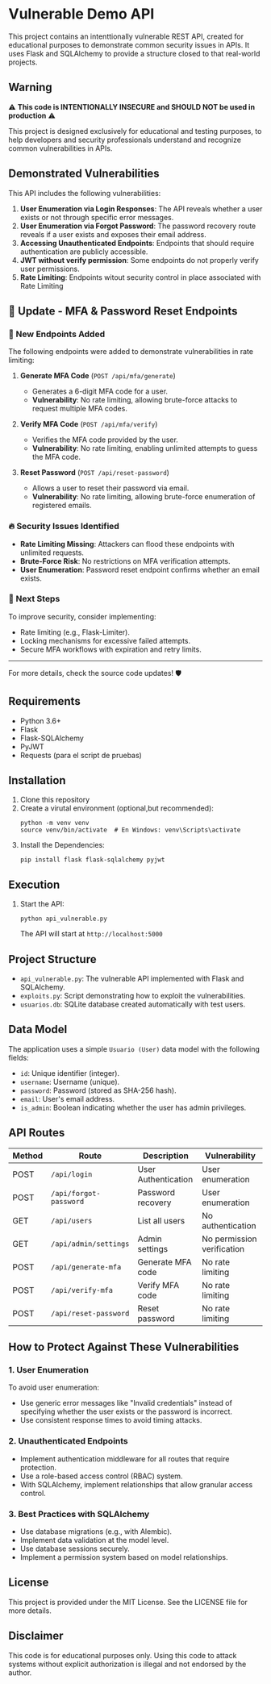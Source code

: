 # Vulnerable Demo API

This project contains an intenttionally vulnerable REST API, created for educational purposes to demonstrate common security issues in APIs. It uses Flask and SQLAlchemy to provide a structure closed to that real-world projects.

## Warning

⚠️ **This code is INTENTIONALLY INSECURE and SHOULD NOT be used in production** ⚠️

This project is designed exclusively for educational and testing purposes, to help developers and security professionals understand and recognize common vulnerabilities in APIs.

## Demonstrated Vulnerabilities

This API includes the following vulnerabilities:

1. **User Enumeration via Login Responses**: The API reveals whether a user exists or not through specific error messages.
2. **User Enumeration via Forgot Password**: The password recovery route reveals if a user exists and exposes their email address.
3. **Accessing Unauthenticated Endpoints**: Endpoints that should require authentication are publicly accessible.
4. **JWT without verify permission**: Some endpoints do not properly verify user permissions.
5. **Rate Limiting**: Endpoints witout security control in place associated with Rate Limiting

## 🚀 Update - MFA & Password Reset Endpoints

### 🔹 New Endpoints Added

The following endpoints were added to demonstrate vulnerabilities in rate limiting:

1. **Generate MFA Code** (`POST /api/mfa/generate`)  
   - Generates a 6-digit MFA code for a user.  
   - **Vulnerability**: No rate limiting, allowing brute-force attacks to request multiple MFA codes.

2. **Verify MFA Code** (`POST /api/mfa/verify`)  
   - Verifies the MFA code provided by the user.  
   - **Vulnerability**: No rate limiting, enabling unlimited attempts to guess the MFA code.

3. **Reset Password** (`POST /api/reset-password`)  
   - Allows a user to reset their password via email.  
   - **Vulnerability**: No rate limiting, allowing brute-force enumeration of registered emails.

### 🔥 Security Issues Identified
- **Rate Limiting Missing**: Attackers can flood these endpoints with unlimited requests.
- **Brute-Force Risk**: No restrictions on MFA verification attempts.
- **User Enumeration**: Password reset endpoint confirms whether an email exists.

### 📌 Next Steps
To improve security, consider implementing:
- Rate limiting (e.g., Flask-Limiter).
- Locking mechanisms for excessive failed attempts.
- Secure MFA workflows with expiration and retry limits.

---

For more details, check the source code updates! 🛡️


## Requirements

- Python 3.6+
- Flask
- Flask-SQLAlchemy
- PyJWT
- Requests (para el script de pruebas)

## Installation

1. Clone this repository
2. Create a virutal environment (optional,but recommended):
   ```
   python -m venv venv
   source venv/bin/activate  # En Windows: venv\Scripts\activate
   ```
3. Install the Dependencies:
   ```
   pip install flask flask-sqlalchemy pyjwt
   ```

## Execution

1. Start the API:
   ```
   python api_vulnerable.py
   ```
   The API will start at  `http://localhost:5000`

## Project Structure

- `api_vulnerable.py`: The vulnerable API implemented with Flask and SQLAlchemy.
- `exploits.py`: Script demonstrating how to exploit the vulnerabilities.
- `usuarios.db`: SQLite database created automatically with test users.

## Data Model

The application uses a simple `Usuario (User)` data model with the following fields:
- `id`: Unique identifier (integer).
- `username`: Username (unique).
- `password`: Password (stored as SHA-256 hash).
- `email`: User's email address.
- `is_admin`: Boolean indicating whether the user has admin privileges.

## API Routes

| Method | Route | Description | Vulnerability |
|--------|-------|-------------|---------------|
| POST   | `/api/login` | User Authentication | User enumeration |
| POST   | `/api/forgot-password` | Password recovery | User enumeration |
| GET    | `/api/users` | List all users | No authentication |
| GET    | `/api/admin/settings` | Admin settings | No permission verification |
| POST   | `/api/generate-mfa` | Generate MFA code | No rate limiting |
| POST   | `/api/verify-mfa` | Verify MFA code | No rate limiting |
| POST   | `/api/reset-password` | Reset password | No rate limiting |



## How to Protect Against These Vulnerabilities

### 1. User Enumeration

To avoid user enumeration:
- Use generic error messages like "Invalid credentials" instead of specifying whether the user exists or the password is incorrect.
- Use consistent response times to avoid timing attacks.

### 2. Unauthenticated Endpoints

- Implement authentication middleware for all routes that require protection.
- Use a role-based access control (RBAC) system.
- With SQLAlchemy, implement relationships that allow granular access control.


### 3. Best Practices with SQLAlchemy

- Use database migrations (e.g., with Alembic).
- Implement data validation at the model level.
- Use database sessions securely.
- Implement a permission system based on model relationships.

## License

This project is provided under the MIT License. See the LICENSE file for more details.

## Disclaimer

This code is for educational purposes only. Using this code to attack systems without explicit authorization is illegal and not endorsed by the author.
